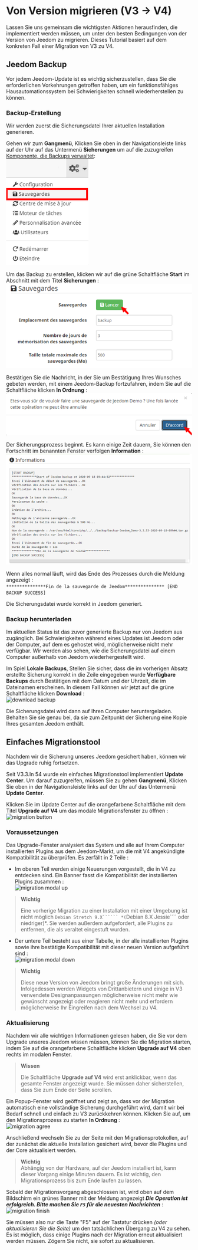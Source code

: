 # Von Version migrieren (V3 → V4)

Lassen Sie uns gemeinsam die wichtigsten Aktionen herausfinden, die implementiert werden müssen, um unter den besten Bedingungen von der Version von Jeedom zu migrieren. Dieses Tutorial basiert auf dem konkreten Fall einer Migration von V3 zu V4.

## Jeedom Backup

Vor jedem Jeedom-Update ist es wichtig sicherzustellen, dass Sie die erforderlichen Vorkehrungen getroffen haben, um ein funktionsfähiges Hausautomationssystem bei Schwierigkeiten schnell wiederherstellen zu können.

### Backup-Erstellung

Wir werden zuerst die Sicherungsdatei Ihrer aktuellen Installation generieren.

Gehen wir zum **Gangmenü**, Klicken Sie oben in der Navigationsleiste links auf der Uhr auf das Untermenü **Sicherungen** um auf die zuzugreifen [Komponente, die Backups verwaltet](https://doc.jeedom.com/de_DE/core/3.3/backup):    
![backup menu](images/migrate-version01.png)

Um das Backup zu erstellen, klicken wir auf die grüne Schaltfläche **Start** im Abschnitt mit dem Titel **Sicherungen** :    
![launch backup](images/migrate-version02.png)

Bestätigen Sie die Nachricht, in der Sie um Bestätigung Ihres Wunsches gebeten werden, mit einem Jeedom-Backup fortzufahren, indem Sie auf die Schaltfläche klicken **In Ordnung** :    
![agree backup](images/migrate-version03.png)

Der Sicherungsprozess beginnt. Es kann einige Zeit dauern, Sie können den Fortschritt im benannten Fenster verfolgen **Information** :    
![backup logs](images/migrate-version04.png)

Wenn alles normal läuft, wird das Ende des Prozesses durch die Meldung angezeigt :      
````***************Fin de la sauvegarde de Jeedom*************** [END BACKUP SUCCESS]````

Die Sicherungsdatei wurde korrekt in Jeedom generiert.

### Backup herunterladen

Im aktuellen Status ist das zuvor generierte Backup nur von Jeedom aus zugänglich. Bei Schwierigkeiten während eines Updates ist Jeedom oder der Computer, auf dem es gehostet wird, möglicherweise nicht mehr verfügbar. Wir werden also sehen, wie die Sicherungsdatei auf einem Computer außerhalb von Jeedom wiederhergestellt wird.

Im Spiel **Lokale Backups**, Stellen Sie sicher, dass die im vorherigen Absatz erstellte Sicherung korrekt in die Zeile eingegeben wurde **Verfügbare Backups** durch Bestätigen mit dem Datum und der Uhrzeit, die im Dateinamen erscheinen. In diesem Fall können wir jetzt auf die grüne Schaltfläche klicken **Download** :    
![download backup](images/migrate-version05.png)

Die Sicherungsdatei wird dann auf Ihren Computer heruntergeladen. Behalten Sie sie genau bei, da sie zum Zeitpunkt der Sicherung eine Kopie Ihres gesamten Jeedom enthält.

## Einfaches Migrationstool

Nachdem wir die Sicherung unseres Jeedom gesichert haben, können wir das Upgrade ruhig fortsetzen.

Seit V3.3.In 54 wurde ein einfaches Migrationstool implementiert **Update Center**. Um darauf zuzugreifen, müssen Sie zu gehen **Gangmenü**, Klicken Sie oben in der Navigationsleiste links auf der Uhr auf das Untermenü **Update Center**.

Klicken Sie im Update Center auf die orangefarbene Schaltfläche mit dem Titel **Upgrade auf V4** um das modale Migrationsfenster zu öffnen :    
![migration button](images/migrate-version06.png)

### Voraussetzungen

Das Upgrade-Fenster analysiert das System und alle auf Ihrem Computer installierten Plugins aus dem Jeedom-Markt, um die mit V4 angekündigte Kompatibilität zu überprüfen. Es zerfällt in 2 Teile :

- Im oberen Teil werden einige Neuerungen vorgestellt, die in V4 zu entdecken sind. Ein Banner fasst die Kompatibilität der installierten Plugins zusammen :    
![migration modal up](images/migrate-version07.png)

>**Wichtig**
>
>Eine vorherige Migration zu einer Installation mit einer Umgebung ist nicht möglich ````Debian Stretch 9.X`````` *(````Debian 8.X Jessie```` oder niedriger)*. Sie werden außerdem aufgefordert, alle Plugins zu entfernen, die als veraltet eingestuft wurden.

- Der untere Teil besteht aus einer Tabelle, in der alle installierten Plugins sowie ihre bestätigte Kompatibilität mit dieser neuen Version aufgeführt sind :    
![migration modal down](images/migrate-version08.png)

> **Wichtig**    
>
>Diese neue Version von Jeedom bringt große Änderungen mit sich. Infolgedessen werden Widgets von Drittanbietern und einige in V3 verwendete Designanpassungen möglicherweise nicht mehr wie gewünscht angezeigt oder reagieren nicht mehr und erfordern möglicherweise Ihr Eingreifen nach dem Wechsel zu V4.

### Aktualisierung

Nachdem wir alle wichtigen Informationen gelesen haben, die Sie vor dem Upgrade unseres Jeedom wissen müssen, können Sie die Migration starten, indem Sie auf die orangefarbene Schaltfläche klicken **Upgrade auf V4** oben rechts im modalen Fenster.

> **Wissen**   
>
>Die Schaltfläche **Upgrade auf V4** wird erst anklickbar, wenn das gesamte Fenster angezeigt wurde. Sie müssen daher sicherstellen, dass Sie zum Ende der Seite scrollen.

Ein Popup-Fenster wird geöffnet und zeigt an, dass vor der Migration automatisch eine vollständige Sicherung durchgeführt wird, damit wir bei Bedarf schnell und einfach zu V3 zurückkehren können.
Klicken Sie auf, um den Migrationsprozess zu starten **In Ordnung** :    
![migration agree](images/migrate-version09.png)

Anschließend wechseln Sie zu der Seite mit den Migrationsprotokollen, auf der zunächst die aktuelle Installation gesichert wird, bevor die Plugins und der Core aktualisiert werden.

> **Wichtig**    
Abhängig von der Hardware, auf der Jeedom installiert ist, kann dieser Vorgang einige Minuten dauern. Es ist wichtig, den Migrationsprozess bis zum Ende laufen zu lassen.

Sobald der Migrationsvorgang abgeschlossen ist, wird oben auf dem Bildschirm ein grünes Banner mit der Meldung angezeigt ***Die Operation ist erfolgreich. Bitte machen Sie `F5` für die neuesten Nachrichten*** :    
![migration finish](images/migrate-version10.png)

Sie müssen also nur die Taste "F5" auf der Tastatur drücken *(oder aktualisieren Sie die Seite)* um den tatsächlichen Übergang zu V4 zu sehen. Es ist möglich, dass einige Plugins nach der Migration erneut aktualisiert werden müssen. Zögern Sie nicht, sie sofort zu aktualisieren.
